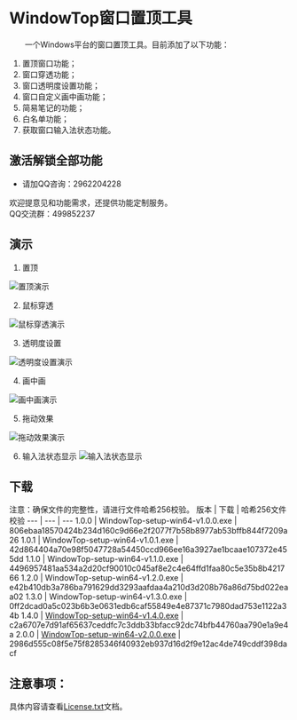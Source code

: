 # WindowTop窗口置顶工具
&emsp;&emsp;一个Windows平台的窗口置顶工具。目前添加了以下功能：   

1. 置顶窗口功能；
2. 窗口穿透功能；
3. 窗口透明度设置功能；
4. 窗口自定义画中画功能；
5. 简易笔记的功能；
6. 白名单功能；
7. 获取窗口输入法状态功能。

## 激活解锁全部功能
* 请加QQ咨询：2962204228

欢迎提意见和功能需求，还提供功能定制服务。  
QQ交流群：499852237

## 演示
1. 置顶

![置顶演示](https://qthub.com/img/窗口置顶工具/置顶演示.gif)

2. 鼠标穿透

![鼠标穿透演示](https://qthub.com/img/窗口置顶工具/鼠标穿透演示.gif)

3. 透明度设置

![透明度设置演示](https://qthub.com/img/窗口置顶工具/透明度演示.gif)

4. 画中画

![画中画演示](https://qthub.com/img/窗口置顶工具/画中画开启演示.gif)

5. 拖动效果

![拖动效果演示](https://qthub.com/img/窗口置顶工具/拖动演示-长版.gif)

6. 输入法状态显示
![输入法状态显示](https://user-images.githubusercontent.com/20763914/185793023-03a1f4f8-99c5-4d12-8166-c22c5581827c.gif)

## 下载
注意：确保文件的完整性，请进行文件哈希256校验。
 版本 | 下载 | 哈希256文件校验
 --- | --- | ---
1.0.0 | WindowTop-setup-win64-v1.0.0.exe | 806ebaa18570424b234d160c9d66e2f2077f7b58b8977ab53bffb844f7209a26
1.0.1 | WindowTop-setup-win64-v1.0.1.exe | 42d864404a70e98f5047728a54450ccd966ee16a3927ae1bcaae107372e455dd
1.1.0 | WindowTop-setup-win64-v1.1.0.exe | 4496957481aa534a2d20cf90010c045af8e2c4e64ffd1faa80c5e35b8b421766
1.2.0 | WindowTop-setup-win64-v1.2.0.exe | e42b410db3a786ba791629dd3293aafdaa4a210d3d208b76a86d75bd022eaa02
1.3.0 | WindowTop-setup-win64-v1.3.0.exe | 0ff2dcad0a5c023b6b3e0631edb6caf55849e4e87371c7980dad753e1122a34b
1.4.0 | [WindowTop-setup-win64-v1.4.0.exe](https://github.com/aeagean/WindowOnTop/releases/download/1.4.0/WindowTop-setup-win64-v1.4.0.exe) | c2a6707e7d91af65637ceddfc7c3ddb33bfacc92dc74bfb44760aa790e1a9e4a
2.0.0 | [WindowTop-setup-win64-v2.0.0.exe](https://github.com/aeagean/WindowTop/releases/download/v2.0.0/WindowTop-setup-win64-v2.0.0.exe) | 2986d555c08f5e75f8285346f40932eb937d16d2f9e12ac4de749cddf398dacf

## 注意事项：
具体内容请查看[License.txt](License.txt)文档。

